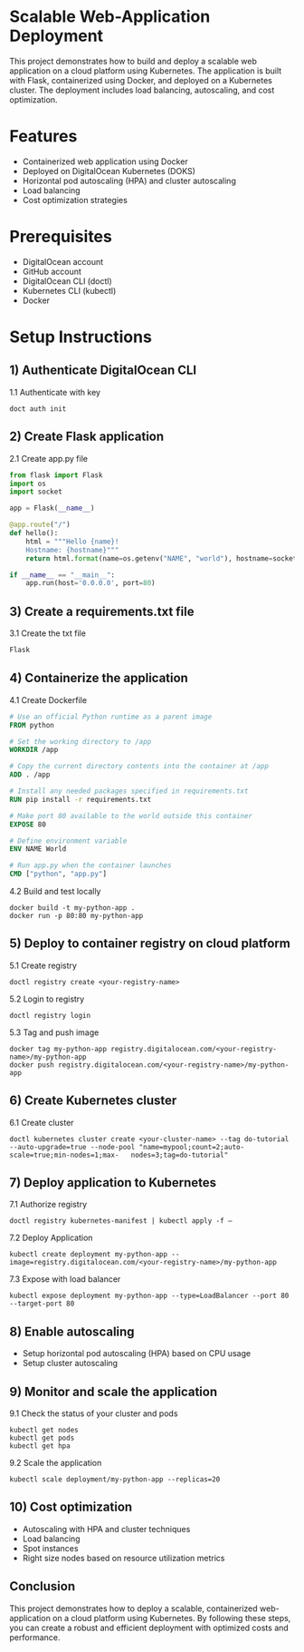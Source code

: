 # Scalable Web-Application Deployment
This project demonstrates how to build and deploy a scalable web application on a cloud platform using Kubernetes. The application is built with Flask, containerized using Docker, and deployed on a Kubernetes cluster. The deployment includes load balancing, autoscaling, and cost optimization.   

# Features
- Containerized web application using Docker
- Deployed on DigitalOcean Kubernetes (DOKS)
- Horizontal pod autoscaling (HPA) and cluster autoscaling 
- Load balancing
- Cost optimization strategies

# Prerequisites 
- DigitalOcean account
- GitHub account
- DigitalOcean CLI (doctl)
- Kubernetes CLI (kubectl)
- Docker

# Setup Instructions  

## 1) Authenticate DigitalOcean CLI
   1.1 Authenticate with key
```
doct auth init 
```

## 2) Create Flask application
   2.1 Create app.py file 

   ```python
   from flask import Flask
   import os
   import socket

   app = Flask(__name__)

   @app.route("/")
   def hello():
       html = """Hello {name}!
       Hostname: {hostname}"""
       return html.format(name=os.getenv("NAME", "world"), hostname=socket.gethostname())

   if __name__ == "__main__":
       app.run(host='0.0.0.0', port=80)
   ``` 

## 3) Create a requirements.txt file
   3.1 Create the txt file 
   ```txt 
   Flask
   ```
  
## 4) Containerize the application
   4.1 Create Dockerfile

   ```Dockerfile
   # Use an official Python runtime as a parent image
   FROM python

   # Set the working directory to /app
   WORKDIR /app

   # Copy the current directory contents into the container at /app
   ADD . /app   

   # Install any needed packages specified in requirements.txt
   RUN pip install -r requirements.txt

   # Make port 80 available to the world outside this container
   EXPOSE 80

   # Define environment variable
   ENV NAME World

   # Run app.py when the container launches
   CMD ["python", "app.py"]
   ```

   4.2 Build and test locally

   ```
   docker build -t my-python-app .
   docker run -p 80:80 my-python-app  
   ```
   
## 5) Deploy to container registry on cloud platform
   5.1 Create registry

   ```
   doctl registry create <your-registry-name>
   ```
   5.2 Login to registry

   ```
   doctl registry login
   ```

   5.3 Tag and push image

   ```
   docker tag my-python-app registry.digitalocean.com/<your-registry-name>/my-python-app
   docker push registry.digitalocean.com/<your-registry-name>/my-python-app 
   ```
   
## 6) Create Kubernetes cluster
   6.1 Create cluster 
   ```
   doctl kubernetes cluster create <your-cluster-name> --tag do-tutorial --auto-upgrade=true --node-pool "name=mypool;count=2;auto-scale=true;min-nodes=1;max-   nodes=3;tag=do-tutorial" 
   ```
   
## 7) Deploy application to Kubernetes 
   7.1 Authorize registry

  ```
  doctl registry kubernetes-manifest | kubectl apply -f –
  ```

   7.2 Deploy Application

   ```
   kubectl create deployment my-python-app --image=registry.digitalocean.com/<your-registry-name>/my-python-app 
   ```

   7.3 Expose with load balancer

   ```
   kubectl expose deployment my-python-app --type=LoadBalancer --port 80 --target-port 80
   ```

## 8) Enable autoscaling
   - Setup horizontal pod autoscaling (HPA) based on CPU usage
   - Setup cluster autoscaling

## 9) Monitor and scale the application
   9.1 Check the status of your cluster and pods

   ```
   kubectl get nodes
   kubectl get pods
   kubectl get hpa
   ```
   
   9.2 Scale the application
  
   ```
   kubectl scale deployment/my-python-app --replicas=20
   ```
   
## 10) Cost optimization
   - Autoscaling with HPA and cluster techniques    
   - Load balancing
   - Spot instances
   - Right size nodes based on resource utilization metrics

## Conclusion 
This project demonstrates how to deploy a scalable, containerized web-application on a cloud platform using Kubernetes. By following these steps, you can create a robust and efficient deployment with optimized costs and performance. 
